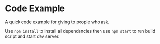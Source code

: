 # Code Example
A quick code example for giving to people who ask.

Use `npm install` to install all dependencies then use `npm start` to run build script and start dev server. 
